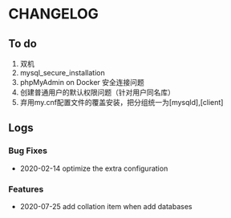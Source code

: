# CHANGELOG

## To do

1. 双机  
2. mysql_secure_installation
3. phpMyAdmin on Docker 安全连接问题
4. 创建普通用户的默认权限问题（针对用户同名库）
5. 弃用my.cnf配置文件的覆盖安装，把分组统一为[mysqld],[client]

## Logs

### Bug Fixes

* 2020-02-14  optimize the extra configuration

### Features

* 2020-07-25  add collation item when add databases
